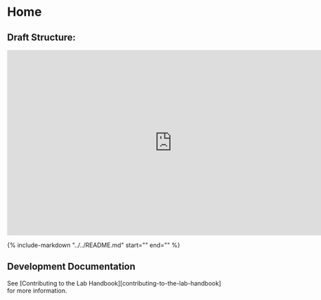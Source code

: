 # Home

## Draft Structure:
<iframe width="768" height="432" src="https://miro.com/app/live-embed/uXjVKwSe31w=/?moveToViewport=-3635,688,2780,1134&embedId=279072143427" frameborder="0" scrolling="no" allow="fullscreen; clipboard-read; clipboard-write" allowfullscreen></iframe>

{%
    include-markdown "../../README.md"
    start="<!--intro-start-->"
    end="<!--intro-end-->"
%}

## Development Documentation

See [Contributing to the Lab Handbook][contributing-to-the-lab-handbook] for more information.
